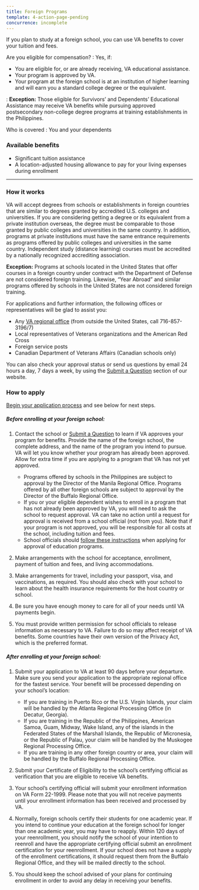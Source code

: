 ```yaml
---
title: Foreign Programs
template: 4-action-page-pending
concurrence: incomplete
---
```


If you plan to study at a foreign school, you can use VA benefits to cover your tuition and fees.

Are you eligible for compensation?
: Yes, if:

  - You are eligible for, or are already receiving, VA educational assistance.
  - Your program is approved by VA.
  - Your program at the foreign school is at an institution of higher learning and will earn you a standard college degree or the equivalent. 

: **Exception:** Those eligible for Survivors’ and Dependents’ Educational Assistance may receive VA benefits while pursuing approved postsecondary non-college degree programs at training establishments in the Philippines.

Who is covered
: You and your dependents

### Available benefits

- Significant tuition assistance
- A location-adjusted housing allowance to pay for your living expenses during enrollment

-----

### How it works

VA will accept degrees from schools or establishments in foreign countries that are similar to degrees granted by accredited U.S. colleges and universities. If you are considering getting a degree or its equivalent from a private institution overseas, the degree must be comparable to those granted by public colleges and universities in the same country. In addition, programs at private institutions must have the same entrance requirements as programs offered by public colleges and universities in the same country. Independent study (distance learning) courses must be accredited by a nationally recognized accrediting association.

**Exception:** Programs at schools located in the United States that offer courses in a foreign country under contract with the Department of Defense are not considered foreign training. Likewise, “Year Abroad” and similar programs offered by schools in the United States are not considered foreign training.

For applications and further information, the following offices or representatives will be glad to assist you:

- Any [VA regional office](http://www.benefits.va.gov/benefits/offices.asp) (from outside the United States, call 716-857-3196/7)
- Local representatives of Veterans organizations and the American Red Cross
- Foreign service posts
- Canadian Department of Veterans Affairs (Canadian schools only)

You can also check your approval status or send us questions by email 24 hours a day, 7 days a week, by using the [Submit a Question](http://www.benefits.va.gov/gibill/ext_redirect.asp?url=https://gibill.custhelp.com/app/ask/) section of our website.

### How to apply

[Begin your application process](/education/apply-for-education-benefits/) and see below for next steps.

##### Before enrolling at your foreign school:


<ol class="process">
<li class="step one wow fadeIn animated" markdown="1">

Contact the school or [Submit a Question](http://www.benefits.va.gov/gibill/ext_redirect.asp?url=https://gibill.custhelp.com/app/ask/) to learn if VA approves your program for benefits. Provide the name of the foreign school, the complete address, and the name of the program you intend to pursue. VA will let you know whether your program has already been approved. Allow for extra time if you are applying to a program that VA has not yet approved.

-	Programs offered by schools in the Philippines are subject to approval by the Director of the Manila Regional Office. Programs offered by all other foreign schools are subject to approval by the Director of the Buffalo Regional Office.
-	If you or your eligible dependent wishes to enroll in a program that has not already been approved by VA, you will need to ask the school to request approval. VA can take no action until a request for approval is received from a school official (not from you). Note that if your program is not approved, you will be responsible for all costs at the school, including tuition and fees.
-	School officials should [follow these instructions](http://benefits.va.gov/gibill/foreign_program_approval_information_for_schools.asp) when applying for approval of education programs.

</li>

<li class="step two wow fadeIn animated" markdown="0">

Make arrangements with the school for acceptance, enrollment, payment of tuition and fees, and living accommodations.

</li>

<li class="step three wow fadeIn animated" markdown="0">

Make arrangements for travel, including your passport, visa, and vaccinations, as required. You should also check with your school to learn about the health insurance requirements for the host country or school.

</li>

<li class="step four wow fadeIn animated" markdown="0">

Be sure you have enough money to care for all of your needs until VA payments begin.

</li>

<li class="step five last wow fadeIn animated" markdown="0">

You must provide written permission for school officials to release information as necessary to VA. Failure to do so may affect receipt of VA benefits. Some countries have their own version of the Privacy Act, which is the preferred format.

</li>

</ol>

##### After enrolling at your foreign school:

<ol class="process">

<li class="step one wow fadeIn animated" markdown="1">

Submit your application to VA at least 90 days before your departure. Make sure you send your application to the appropriate regional office for the fastest service. Your benefit will be processed depending on your school’s location:

-	If you are training in Puerto Rico or the U.S. Virgin Islands, your claim will be handled by the Atlanta Regional       Processing Office (in Decatur, Georgia).
-	If you are training in the Republic of the Philippines, American Samoa, Guam, Midway, Wake Island, any of the islands in the Federated States of the Marshall Islands, the Republic of Micronesia, or the Republic of Palau, your claim will be handled by the Muskogee Regional Processing Office.
-	If you are training in any other foreign country or area, your claim will be handled by the Buffalo Regional Processing Office.

</li>

<li class="step two wow fadeIn animated" markdown="0">

Submit your Certificate of Eligibility to the school’s certifying official as verification that you are eligible to receive VA benefits.

</li>

<li class="step three wow fadeIn animated" markdown="0">

Your school’s certifying official will submit your enrollment information on VA Form 22-1999. Please note that you will not receive payments until your enrollment information has been received and processed by VA.

</li>

<li class="step four wow fadeIn animated" markdown="0">

Normally, foreign schools certify their students for one academic year. If you intend to continue your education at the foreign school for longer than one academic year, you may have to reapply. Within 120 days of your reenrollment, you should notify the school of your intention to reenroll and have the appropriate certifying official submit an enrollment certification for your reenrollment. If your school does not have a supply of the enrollment certifications, it should request them from the Buffalo Regional Office, and they will be mailed directly to the school.

</li>

<li class="step five last wow fadeIn animated" markdown="0">

You should keep the school advised of your plans for continuing enrollment in order to avoid any delay in receiving your benefits.

</li>

</ol>

